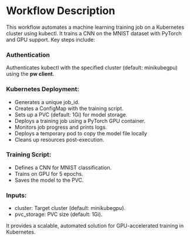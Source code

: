 # Workflow Description
This workflow automates a machine learning training job on a Kubernetes cluster using kubectl. It trains a CNN on the MNIST dataset with PyTorch and GPU support. Key steps include:

### Authentication
Authenticates kubectl with the specified cluster (default: minikubegpu) using the **pw client**.

### Kubernetes Deployment:
- Generates a unique job_id.
- Creates a ConfigMap with the training script.
- Sets up a PVC (default: 1Gi) for model storage.
- Deploys a training job using a PyTorch GPU container.
- Monitors job progress and prints logs.
- Deploys a temporary pod to copy the model file locally
- Cleans up resources post-execution.

### Training Script:
- Defines a CNN for MNIST classification.
- Trains on GPU for 5 epochs.
- Saves the model to the PVC.

### Inputs:
- cluster: Target cluster (default: minikubegpu).
- pvc_storage: PVC size (default: 1Gi).


It provides a scalable, automated solution for GPU-accelerated training in Kubernetes.

